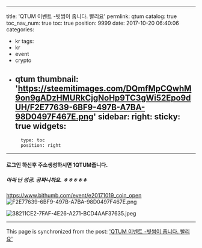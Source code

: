 
---
title: 'QTUM 이벤트 -빗썸이 줍니다. 빨리요'
permlink: qtum
catalog: true
toc_nav_num: true
toc: true
position: 9999
date: 2017-10-20 06:40:06
categories:
- kr
tags:
- kr
- event
- crypto
- qtum
thumbnail: 'https://steemitimages.com/DQmfMpCQwhM9on9gADzHMURkCjgNoHp9TC3gWi52Epo9dUH/F2E77639-6BF9-497B-A7BA-98D0497F467E.png'
sidebar:
    right:
        sticky: true
widgets:
    -
        type: toc
        position: right
---


#### 로그인 하신후 주소생성하시면 1QTUM줍니다. 
##### 아싸 난 성공.   공짜니까요. ㅎㅎㅎㅎㅎ
https://www.bithumb.com/event/e20171019_coin_open
![F2E77639-6BF9-497B-A7BA-98D0497F467E.png](https://steemitimages.com/DQmfMpCQwhM9on9gADzHMURkCjgNoHp9TC3gWi52Epo9dUH/F2E77639-6BF9-497B-A7BA-98D0497F467E.png)

![38211CE2-7FAF-4E26-A271-BCD4AAF37635.jpeg](https://steemitimages.com/DQmSXQyqybLBcEVEugBeMi7UGLre3B9REzNJeKa17imFvBL/38211CE2-7FAF-4E26-A271-BCD4AAF37635.jpeg)

- - -

This page is synchronized from the post: ['QTUM 이벤트 -빗썸이 줍니다. 빨리요'](https://steemit.com/@kingbit/qtum)
